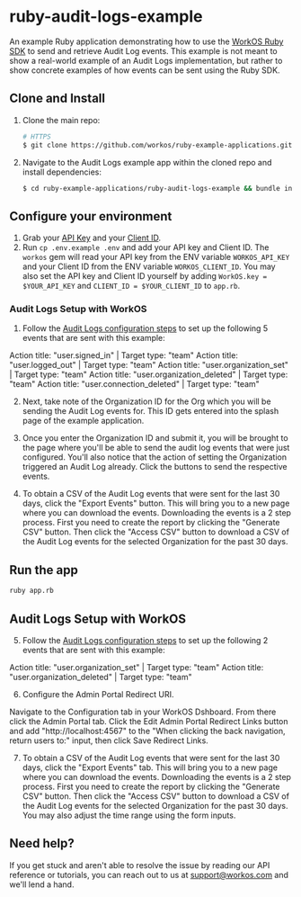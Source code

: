 # ruby-audit-logs-example

An example Ruby application demonstrating how to use the [WorkOS Ruby SDK](https://github.com/workos/workos-ruby) to send and retrieve Audit Log events. This example is not meant to show a real-world example of an Audit Logs implementation, but rather to show concrete examples of how events can be sent using the Ruby SDK.

## Clone and Install

1. Clone the main repo:

   ```sh
   # HTTPS
   $ git clone https://github.com/workos/ruby-example-applications.git
   ```

2. Navigate to the Audit Logs example app within the cloned repo and install dependencies:

   ```sh
   $ cd ruby-example-applications/ruby-audit-logs-example && bundle install
   ```

## Configure your environment

1. Grab your [API Key](https://dashboard.workos.com/api-keys) and your [Client ID](https://dashboard.workos.com/configuration).
2. Run `cp .env.example .env` and add your API key and Client ID. The `workos` gem will read your API key from the ENV variable `WORKOS_API_KEY` and your Client ID from the ENV variable `WORKOS_CLIENT_ID`. You may also set the API key and Client ID yourself by adding `WorkOS.key = $YOUR_API_KEY` and `CLIENT_ID = $YOUR_CLIENT_ID` to `app.rb`.

### Audit Logs Setup with WorkOS

1. Follow the [Audit Logs configuration steps](https://workos.com/docs/audit-logs/emit-an-audit-log-event/sign-in-to-your-workos-dashboard-account-and-configure-audit-log-event-schemas) to set up the following 5 events that are sent with this example:

Action title: "user.signed_in" | Target type: "team"
Action title: "user.logged_out" | Target type: "team"
Action title: "user.organization_set" | Target type: "team"
Action title: "user.organization_deleted" | Target type: "team"
Action title: "user.connection_deleted" | Target type: "team"

2. Next, take note of the Organization ID for the Org which you will be sending the Audit Log events for. This ID gets entered into the splash page of the example application.

3. Once you enter the Organization ID and submit it, you will be brought to the page where you'll be able to send the audit log events that were just configured. You'll also notice that the action of setting the Organization triggered an Audit Log already. Click the buttons to send the respective events.

4. To obtain a CSV of the Audit Log events that were sent for the last 30 days, click the "Export Events" button. This will bring you to a new page where you can download the events. Downloading the events is a 2 step process. First you need to create the report by clicking the "Generate CSV" button. Then click the "Access CSV" button to download a CSV of the Audit Log events for the selected Organization for the past 30 days.

## Run the app

```sh
ruby app.rb
```

## Audit Logs Setup with WorkOS

5. Follow the [Audit Logs configuration steps](https://workos.com/docs/audit-logs/emit-an-audit-log-event/sign-in-to-your-workos-dashboard-account-and-configure-audit-log-event-schemas) to set up the following 2 events that are sent with this example:

Action title: "user.organization_set" | Target type: "team"
Action title: "user.organization_deleted" | Target type: "team"

6. Configure the Admin Portal Redirect URI.

Navigate to the Configuration tab in your WorkOS Dshboard. From there click the Admin Portal tab. Click the Edit Admin Portal Redirect Links button and add "http://localhost:4567" to the "When clicking the back navigation, return users to:" input, then click Save Redirect Links.

7. To obtain a CSV of the Audit Log events that were sent for the last 30 days, click the "Export Events" tab. This will bring you to a new page where you can download the events. Downloading the events is a 2 step process. First you need to create the report by clicking the "Generate CSV" button. Then click the "Access CSV" button to download a CSV of the Audit Log events for the selected Organization for the past 30 days. You may also adjust the time range using the form inputs.

## Need help?

If you get stuck and aren't able to resolve the issue by reading our API reference or tutorials, you can reach out to us at support@workos.com and we'll lend a hand.
